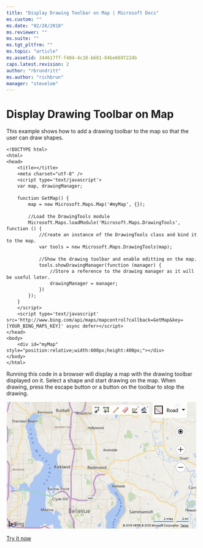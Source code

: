 ```yaml
---
title: "Display Drawing Toolbar on Map | Microsoft Docs"
ms.custom: ""
ms.date: "02/28/2018"
ms.reviewer: ""
ms.suite: ""
ms.tgt_pltfrm: ""
ms.topic: "article"
ms.assetid: 344617ff-f404-4c18-b681-84be6697224b
caps.latest.revision: 2
author: "rbrundritt"
ms.author: "richbrun"
manager: "stevelom"
---
```

# Display Drawing Toolbar on Map
This example shows how to add a drawing toolbar to the map so that the user can draw shapes.

```
<!DOCTYPE html>
<html>
<head>
    <title></title>
    <meta charset="utf-8" />
	<script type='text/javascript'>
    var map, drawingManager;

    function GetMap() {
        map = new Microsoft.Maps.Map('#myMap', {});

        //Load the DrawingTools module
        Microsoft.Maps.loadModule('Microsoft.Maps.DrawingTools', function () {
            //Create an instance of the DrawingTools class and bind it to the map.
            var tools = new Microsoft.Maps.DrawingTools(map);

            //Show the drawing toolbar and enable editting on the map.
            tools.showDrawingManager(function (manager) {
                //Store a reference to the drawing manager as it will be useful later.
                drawingManager = manager;
            })
        });
    }
    </script>
    <script type='text/javascript' src='http://www.bing.com/api/maps/mapcontrol?callback=GetMap&key=[YOUR_BING_MAPS_KEY]' async defer></script>
</head>
<body>
    <div id="myMap" style="position:relative;width:600px;height:400px;"></div>
</body>
</html>
```

Running this code in a browser will display a map with the drawing toolbar displayed on it. Select a shape and start drawing on the map. When drawing, press the escape button or a button on the toolbar to stop the drawing.

![BMV8_DrawingToolbarExample](../v8-web-control/media/bmv8-drawingtoolbarexample.png)

[Try it now](http://www.bing.com/api/maps/sdk/mapcontrol/isdk#dtDrawThings+JS)
